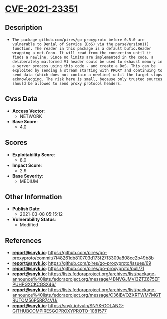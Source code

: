 
# [CVE-2021-23351](https://github.com/pires/go-proxyproto/commit/7f48261db810703d173f27f3309a808cc2b49b8b)

## Description

- `The package github.com/pires/go-proxyproto before 0.5.0 are vulnerable to Denial of Service (DoS) via the parseVersion1() function. The reader in this package is a default bufio.Reader wrapping a net.Conn. It will read from the connection until it finds a newline. Since no limits are implemented in the code, a deliberately malformed V1 header could be used to exhaust memory in a server process using this code - and create a DoS. This can be exploited by sending a stream starting with PROXY and continuing to send data (which does not contain a newline) until the target stops acknowledging. The risk here is small, because only trusted sources should be allowed to send proxy protocol headers.`

## Cvss Data

- **Access Vector**:
  - NETWORK
- **Base Score**:
  - 4.0

## Scores

- **Exploitability Score**:
  - 8.0
- **Impact Score**:
  - 2.9
- **Base Severity**:
  - MEDIUM

## Other Information

- **Publish Date**:
  - 2021-03-08 05:15:12
- **Vulnerability Status**:
  - Modified

## References

- **report@snyk.io**: https://github.com/pires/go-proxyproto/commit/7f48261db810703d173f27f3309a808cc2b49b8b
- **report@snyk.io**: https://github.com/pires/go-proxyproto/issues/69
- **report@snyk.io**: https://github.com/pires/go-proxyproto/pull/71
- **report@snyk.io**: https://lists.fedoraproject.org/archives/list/package-announce%40lists.fedoraproject.org/message/4BNVGJMVI3ZTZ675EFPUHPGXCKCGSX46/
- **report@snyk.io**: https://lists.fedoraproject.org/archives/list/package-announce%40lists.fedoraproject.org/message/C36IBVOZXRTWM7MGTRUTOM56P5RR74VU/
- **report@snyk.io**: https://snyk.io/vuln/SNYK-GOLANG-GITHUBCOMPIRESGOPROXYPROTO-1081577
